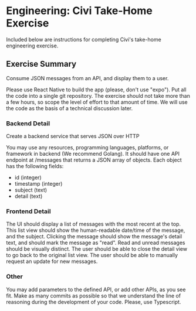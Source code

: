 # Engineering: Civi Take-Home Exercise
Included below are instructions for completing Civi's take-home engineering exercise.

## Exercise Summary
Consume JSON messages from an API, and display them to a user.

Please use React Native to build the app (please, don't use "expo"). Put all the code into a single git repository. The exercise should not take more than a few hours, so scope the level of effort to that amount of time. We will use the code as the basis of a technical discussion later.

### Backend Detail
Create a backend service that serves JSON over HTTP

You may use any resources, programming languages, platforms, or framework in backend (We recommend Golang). 
It should have one API endpoint at /messages that returns a JSON array of objects. Each object has the following fields:
- id (integer)
- timestamp (integer)
- subject (text)
- detail (text)


### Frontend Detail
The UI should display a list of messages with the most recent at the top. This list view should show the human-readable date/time of the message, and the subject. Clicking the message should show the message's detail text, and should mark the message as "read". Read and unread messages should be visually distinct. The user should be able to close the detail view to go back to the original list view. The user should be able to manually request an update for new messages.


### Other
You may add parameters to the defined API, or add other APIs, as you see fit.
Make as many commits as possible so that we understand the line of reasoning during the development of your code.
Please, use Typescript.
